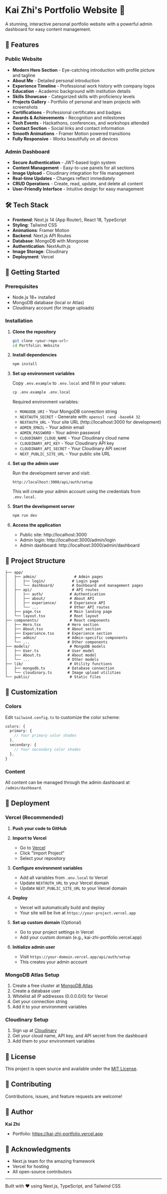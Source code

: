 # Kai Zhi's Portfolio Website 💎

A stunning, interactive personal portfolio website with a powerful admin dashboard for easy content management.

## 🌟 Features

### Public Website
- **Modern Hero Section** - Eye-catching introduction with profile picture and tagline
- **About Me** - Detailed personal introduction
- **Experience Timeline** - Professional work history with company logos
- **Education** - Academic background with institution details
- **Skills Showcase** - Categorized skills with proficiency levels
- **Projects Gallery** - Portfolio of personal and team projects with screenshots
- **Certifications** - Professional certificates and badges
- **Awards & Achievements** - Recognition and milestones
- **Tech Events** - Hackathons, conferences, and workshops attended
- **Contact Section** - Social links and contact information
- **Smooth Animations** - Framer Motion powered transitions
- **Fully Responsive** - Works beautifully on all devices

### Admin Dashboard
- **Secure Authentication** - JWT-based login system
- **Content Management** - Easy-to-use panels for all sections
- **Image Upload** - Cloudinary integration for file management
- **Real-time Updates** - Changes reflect immediately
- **CRUD Operations** - Create, read, update, and delete all content
- **User-Friendly Interface** - Intuitive design for easy management

## 🛠️ Tech Stack

- **Frontend**: Next.js 14 (App Router), React 18, TypeScript
- **Styling**: Tailwind CSS
- **Animations**: Framer Motion
- **Backend**: Next.js API Routes
- **Database**: MongoDB with Mongoose
- **Authentication**: NextAuth.js
- **Image Storage**: Cloudinary
- **Deployment**: Vercel

## 🚀 Getting Started

### Prerequisites
- Node.js 18+ installed
- MongoDB database (local or Atlas)
- Cloudinary account (for image uploads)

### Installation

1. **Clone the repository**
   ```bash
   git clone <your-repo-url>
   cd Portfolio\ Website
   ```

2. **Install dependencies**
   ```bash
   npm install
   ```

3. **Set up environment variables**
   
   Copy `.env.example` to `.env.local` and fill in your values:
   ```bash
   cp .env.example .env.local
   ```

   Required environment variables:
   - `MONGODB_URI` - Your MongoDB connection string
   - `NEXTAUTH_SECRET` - Generate with: `openssl rand -base64 32`
   - `NEXTAUTH_URL` - Your site URL (http://localhost:3000 for development)
   - `ADMIN_EMAIL` - Your admin email
   - `ADMIN_PASSWORD` - Your admin password
   - `CLOUDINARY_CLOUD_NAME` - Your Cloudinary cloud name
   - `CLOUDINARY_API_KEY` - Your Cloudinary API key
   - `CLOUDINARY_API_SECRET` - Your Cloudinary API secret
   - `NEXT_PUBLIC_SITE_URL` - Your public site URL

4. **Set up the admin user**
   
   Run the development server and visit:
   ```
   http://localhost:3000/api/auth/setup
   ```
   
   This will create your admin account using the credentials from `.env.local`.

5. **Start the development server**
   ```bash
   npm run dev
   ```

6. **Access the application**
   - Public site: http://localhost:3000
   - Admin login: http://localhost:3000/admin/login
   - Admin dashboard: http://localhost:3000/admin/dashboard

## 📁 Project Structure

```
├── app/
│   ├── admin/                 # Admin pages
│   │   ├── login/            # Login page
│   │   └── dashboard/        # Dashboard and management pages
│   ├── api/                  # API routes
│   │   ├── auth/            # Authentication
│   │   ├── about/           # About API
│   │   ├── experience/      # Experience API
│   │   └── ...              # Other API routes
│   ├── page.tsx             # Main landing page
│   └── layout.tsx           # Root layout
├── components/              # React components
│   ├── Hero.tsx            # Hero section
│   ├── About.tsx           # About section
│   ├── Experience.tsx      # Experience section
│   ├── admin/              # Admin-specific components
│   └── ...                 # Other components
├── models/                  # MongoDB models
│   ├── User.ts             # User model
│   ├── About.ts            # About model
│   └── ...                 # Other models
├── lib/                     # Utility functions
│   ├── mongodb.ts          # Database connection
│   └── cloudinary.ts       # Image upload utilities
└── public/                  # Static files
```

## 🎨 Customization

### Colors
Edit `tailwind.config.ts` to customize the color scheme:
```typescript
colors: {
  primary: {
    // Your primary color shades
  },
  secondary: {
    // Your secondary color shades
  },
}
```

### Content
All content can be managed through the admin dashboard at `/admin/dashboard`.

## 🚀 Deployment

### Vercel (Recommended)

1. **Push your code to GitHub**

2. **Import to Vercel**
   - Go to [Vercel](https://vercel.com)
   - Click "Import Project"
   - Select your repository

3. **Configure environment variables**
   - Add all variables from `.env.local` to Vercel
   - Update `NEXTAUTH_URL` to your Vercel domain
   - Update `NEXT_PUBLIC_SITE_URL` to your Vercel domain

4. **Deploy**
   - Vercel will automatically build and deploy
   - Your site will be live at `https://your-project.vercel.app`

5. **Set up custom domain** (Optional)
   - Go to your project settings in Vercel
   - Add your custom domain (e.g., kai-zhi-portfolio.vercel.app)

6. **Initialize admin user**
   - Visit `https://your-domain.vercel.app/api/auth/setup`
   - This creates your admin account

### MongoDB Atlas Setup

1. Create a free cluster at [MongoDB Atlas](https://www.mongodb.com/cloud/atlas)
2. Create a database user
3. Whitelist all IP addresses (0.0.0.0/0) for Vercel
4. Get your connection string
5. Add it to your environment variables

### Cloudinary Setup

1. Sign up at [Cloudinary](https://cloudinary.com/)
2. Get your cloud name, API key, and API secret from the dashboard
3. Add them to your environment variables

## 📝 License

This project is open source and available under the [MIT License](LICENSE).

## 🤝 Contributing

Contributions, issues, and feature requests are welcome!

## 👤 Author

**Kai Zhi**
- Portfolio: https://kai-zhi-portfolio.vercel.app

## 🙏 Acknowledgments

- Next.js team for the amazing framework
- Vercel for hosting
- All open-source contributors

---

Built with ❤️ using Next.js, TypeScript, and Tailwind CSS

